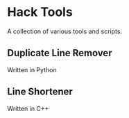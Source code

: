 # Hack Tools

A collection of various tools and scripts.

## Duplicate Line Remover

Written in Python

## Line Shortener

Written in C++
